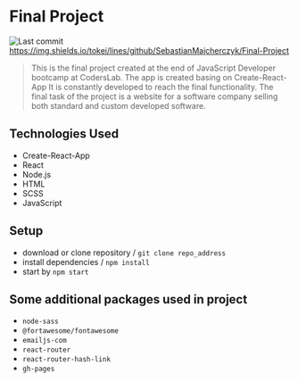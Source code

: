 # Final Project


![Last commit](https://img.shields.io/github/last-commit/SebastianMajcherczyk/Final-project)
https://img.shields.io/tokei/lines/github/SebastianMajcherczyk/Final-Project

>This is the final project created at the end of JavaScript Developer bootcamp at CodersLab.
>The app is created basing on Create-React-App It is constantly developed to reach the final functionality.
>The final task of the project is a website for a software company selling both standard and custom developed software.

## Technologies Used

* Create-React-App
* React
* Node.js
* HTML
* SCSS
* JavaScript

## Setup

* download or clone repository / `git clone repo_address`
* install dependencies / `npm install`
* start by `npm start`

## Some additional packages used in project


* `node-sass`
* `@fortawesome/fontawesome`
* `emailjs-com`
* `react-router`
* `react-router-hash-link`
* `gh-pages`
